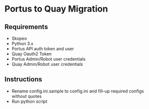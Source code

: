 # Portus to Quay Migration 

## Requirements
* Skopeo
* Python 3.x
* Portus API auth token and user
* Quay Oauth2 Token
* Portus Admin/Robot user credentials
* Quay Admin/Robot user credentials

## Instructions
* Rename config.ini.sample to config.ini and fill-up required configs without quotes
* Run python script